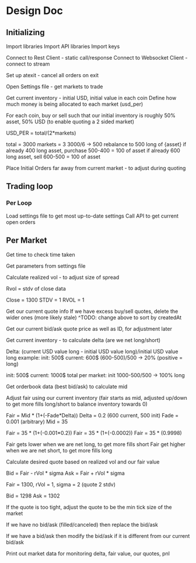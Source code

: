 # Design Doc

## Initializing
Import libraries
Import API libraries
Import keys

Connect to Rest Client - static call/response
Connect to Websocket Client - connect to stream

Set up atexit - cancel all orders on exit

Open Settings file - get markets to trade

Get current inventory - initial USD, initial value in each coin
Define how much money is being allocated to each market (usd_per)

For each coin, buy or sell such that our initial inventory is roughly 50% asset, 50% USD (to enable quoting a 2 sided market)

USD_PER = total/(2*markets)

total = 3000
markets = 3
3000/6 -> 500
rebalance to 500 long of {asset}
if already 400 long asset, purchase 500-400 = 100 of asset
if already 600 long asset, sell 600-500 = 100 of asset

Place Initial Orders far away from current market - to adjust during quoting

## Trading loop
### Per Loop
Load settings file to get most up-to-date settings
Call API to get current open orders

## Per Market
Get time to check time taken

Get parameters from settings file

Calculate realized vol - to adjust size of spread

Rvol = stdv of close data

Close = 1300
STDV = 1
RVOL = 1

Get our current quote info
If we have excess buy/sell quotes, delete the wider ones (more likely stale)
^TODO: change above to sort by createdAt

Get our current bid/ask quote price as well as ID, for adjustment later

Get current inventory - to calculate delta (are we net long/short)

Delta: (current USD value long - initial USD value long)/initial USD value long
example:
init: 500$
current: 600$
(600-500)/500 -> 20% (positive = long)

init: 500$
current: 1000$
total per market: init
1000-500/500 -> 100% long

Get orderbook data (best bid/ask) to calculate mid

Adjust fair using our current inventory (fair starts as mid, adjusted up/down to get more fills long/short to balance inventory towards 0)

Fair = Mid * (1+(-Fade*Delta))
Delta = 0.2 (600 current, 500 init)
Fade = 0.001 (arbitrary)
Mid = 35

Fair = 35 * (1+(-0.001*0.2))
Fair = 35 * (1+(-0.0002))
Fair = 35 * (0.9998)

Fair gets lower when we are net long, to get more fills short
Fair get higher when we are net short, to get more fills long

Calculate desired quote based on realized vol and our fair value

Bid = Fair - rVol * sigma 
Ask = Fair + rVol * sigma

Fair = 1300, rVol = 1, sigma = 2 (quote 2 stdv)

Bid = 1298
Ask = 1302

If the quote is too tight, adjust the quote to be the min tick size of the market

If we have no bid/ask (filled/canceled) then replace the bid/ask

If we have a bid/ask then modify the bid/ask if it is different from our current bid/ask 

Print out market data for monitoring delta, fair value, our quotes, pnl


